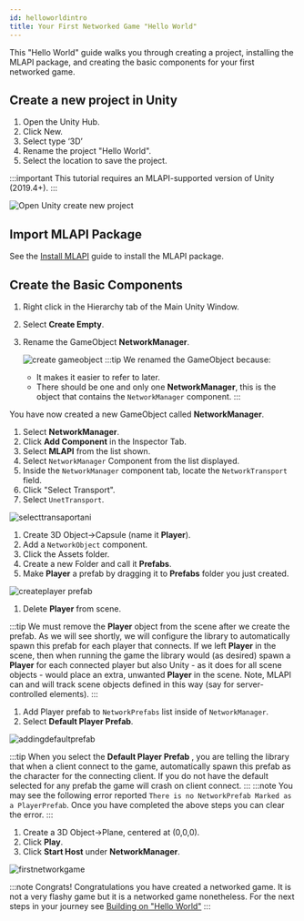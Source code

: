 ```yaml
---
id: helloworldintro
title: Your First Networked Game "Hello World"
---
```

This "Hello World" guide walks you through creating a project, installing the MLAPI package, and creating the basic components for your first networked game.

## Create a new project in Unity

1. Open the Unity Hub.
1. Click New. 
1. Select type ‘3D’
1. Rename the project "Hello World".
1. Select the location to save the project.

:::important
This tutorial requires an MLAPI-supported version of Unity (2019.4+).
:::

 ![Open Unity create new project](/img/openunity.gif)

## Import MLAPI Package

See the [Install MLAPI](../migration/installation.md) guide to install the MLAPI package.

## Create the Basic Components

1. Right click in the Hierarchy tab of the Main Unity Window.
1. Select **Create Empty**.
1. Rename the GameObject **NetworkManager**.
   
    ![create gameobject](/img/creategameobject.gif) 
  :::tip
  We renamed the GameObject because:
    * It makes it  easier to refer to later.
    * There should be one and only one **NetworkManager**, this is the object that contains the  `NetworkManager` component.
  :::

  You have now created a new GameObject called **NetworkManager**.

1. Select **NetworkManager**.
1. Click **Add Component** in the Inspector Tab.
1. Select **MLAPI** from the list shown.
1. Select `NetworkManager` Component from the list displayed.
1. Inside the `NetworkManager` component tab, locate the  `NetworkTransport` field. 
1. Click "Select Transport".
1. Select `UnetTransport`.

  ![selecttransaportani](/img/selecting-transport.gif)

1. Create 3D Object->Capsule (name it **Player**). 
1. Add a `NetworkObject` component.
1. Click the Assets folder.
1. Create a new Folder and call it **Prefabs**.
1. Make **Player** a prefab by dragging it to **Prefabs** folder you just created.

  ![createplayer prefab](/img/createprefab.gif)

1. Delete **Player** from scene.

  :::tip
  We must remove the **Player** object from the scene after we create the prefab.  As we will see shortly, we will configure the library to automatically spawn this prefab for each player that connects.  If we left **Player** in the scene, then when running the game the library would (as desired) spawn a **Player** for each connected player but also Unity - as it does for all scene objects - would place an extra, unwanted **Player** in the scene.  Note, MLAPI can and will track scene objects defined in this way (say for server-controlled elements).
  :::

1. Add Player prefab to `NetworkPrefabs` list inside of `NetworkManager`.
1. Select **Default Player Prefab**.

  ![addingdefaultprefab](/img/default-player-prefab.gif)

  :::tip
  When you select the **Default Player Prefab** , you are telling the library that when a client connect to the game, automatically spawn this prefab as the character for the connecting client. If you do not have the default selected for any prefab the game will crash on client connect.
  :::
  :::note
   You may see the following error reported `There is no NetworkPrefab Marked as a PlayerPrefab`. Once you have completed the above steps you can clear the error.
  :::

1. Create a 3D Object->Plane, centered at (0,0,0).
1. Click **Play**.
1. Click **Start Host** under **NetworkManager**. 

  ![firstnetworkgame](/img/firstnetworkgame.gif)

:::note Congrats!
Congratulations you have created a networked game. It is not a very flashy game but it is a networked game nonetheless. For the next steps in your journey see [Building on "Hello World"](helloworldparttwo.md)
:::
